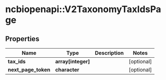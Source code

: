 # ncbiopenapi::V2TaxonomyTaxIdsPage


## Properties
Name | Type | Description | Notes
------------ | ------------- | ------------- | -------------
**tax_ids** | **array[integer]** |  | [optional] 
**next_page_token** | **character** |  | [optional] 


